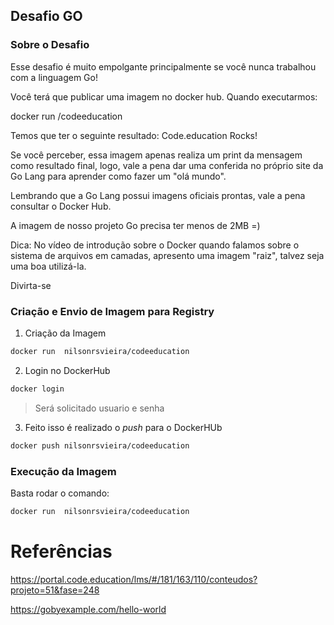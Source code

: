 ## Desafio GO
### Sobre o Desafio

Esse desafio é muito empolgante principalmente se você nunca trabalhou com a linguagem Go!

Você terá que publicar uma imagem no docker hub. Quando executarmos:

docker run <seu-user>/codeeducation

Temos que ter o seguinte resultado: Code.education Rocks!

Se você perceber, essa imagem apenas realiza um print da mensagem como resultado final, logo, vale a pena dar uma conferida no próprio site da Go Lang para aprender como fazer um "olá mundo".

Lembrando que a Go Lang possui imagens oficiais prontas, vale a pena consultar o Docker Hub.

A imagem de nosso projeto Go precisa ter menos de 2MB =)

Dica: No vídeo de introdução sobre o Docker quando falamos sobre o sistema de arquivos em camadas, apresento uma imagem "raiz", talvez seja uma boa utilizá-la.

Divirta-se

### Criação e Envio de Imagem para Registry
1. Criação da Imagem
```bash
docker run  nilsonrsvieira/codeeducation
```

2. Login no DockerHub
```bash
docker login
```
> Será solicitado usuario e senha

3. Feito isso é realizado o *push* para o DockerHUb
```bash
docker push nilsonrsvieira/codeeducation
```

### Execução da Imagem
Basta rodar o comando:
```bash
docker run  nilsonrsvieira/codeeducation
```


# Referências
https://portal.code.education/lms/#/181/163/110/conteudos?projeto=51&fase=248

https://gobyexample.com/hello-world


